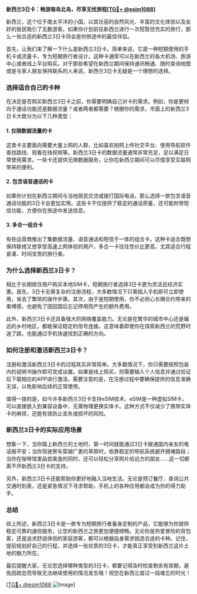 **新西兰3日卡：畅游南岛北岛，尽享无忧旅程[[TG💪+ @esim1088](https://t.me/s/esim1088)]**

新西兰，这个位于南太平洋的小国，以其壮丽的自然风光、丰富的文化体验以及友好的居民吸引了无数游客。如果你计划前往新西兰进行一次短暂但充实的旅行，那么一张合适的新西兰3日卡将会是你旅途中的最佳伴侣。

首先，让我们来了解一下什么是新西兰3日卡。简单来说，它是一种短期使用的手机卡或流量卡，专为短期旅行者设计。这种卡通常可以在新西兰的各大机场、旅游中心或者线上平台购买。对于那些希望在新西兰期间保持通讯畅通、随时查询地图或是与家人朋友保持联系的人来说，新西兰3日卡无疑是一个理想的选择。

### **选择适合自己的卡种**

在决定是否购买新西兰3日卡之前，你需要明确自己对卡的需求。例如，你是更倾向于通话功能还是数据流量？或者两者都需要？根据你的需求，市面上的新西兰3日卡大致分为以下几种类型：

#### **1. 仅限数据流量的卡**
这类卡主要面向需要大量上网的人群，比如喜欢拍照上传社交平台、使用导航软件查找路线、观看在线视频等。新西兰3日卡的数据流量通常非常充足，足以满足日常使用需求。一些卡还提供无限数据服务，让你在新西兰期间可以尽情享受互联网带来的便利。

#### **2. 包含语音通话的卡**
如果你计划在新西兰期间与当地居民交流或拨打国际电话，那么选择一款包含语音通话功能的3日卡会更加实用。这些卡不仅提供了稳定的通话质量，还可能附带短信功能，方便你在旅途中发送信息。

#### **3. 多合一组合卡**
有些运营商推出了集数据流量、语音通话和短信于一体的组合卡。这种卡适合既想保持联络又想享受高速上网体验的用户。多合一卡往往性价比更高，尤其适合行程紧凑、时间宝贵的旅行者。

### **为什么选择新西兰3日卡？**

相比于长期居住用户购买本地SIM卡，短期旅行者选择3日卡更为灵活且经济实惠。首先，3日卡无需复杂的注册流程，大多数情况下只需插入手机即可立即使用，省去了繁琐的操作步骤。其次，由于是短期使用，你不必担心长期合约带来的束缚感，也避免了因回国后忘记停用而产生的额外费用。

此外，新西兰3日卡还具备强大的网络覆盖能力。无论是在繁华的城市中心还是偏远的乡村地区，都能保证稳定的信号连接。这意味着即使你在探索新西兰的荒野时迷了路，也能通过手机快速找到正确的方向。

### **如何注册和激活新西兰3日卡？**

注册和激活新西兰3日卡的过程其实非常简单。大多数情况下，你只需要按照包装内的说明书操作即可完成设置。如果是线上购买，则需要输入个人信息并通过验证后下载相应的APP进行激活。需要注意的是，在注册过程中要确保提供的信息准确无误，以免影响后续的正常使用。

值得一提的是，如今许多新西兰3日卡支持eSIM技术。eSIM是一种虚拟SIM卡，可以直接嵌入到兼容设备中，无需物理更换实体卡。这种方式不仅减少了携带实体卡的麻烦，还能有效防止丢失或损坏的风险。

### **新西兰3日卡的实际应用场景**

想象一下，当你踏上新西兰的土地时，第一时间就能通过3日卡拨通国内亲友的电话报平安；当你驾驶房车穿越广袤的草原时，依靠稳定的导航系统避开拥堵路段；当你在咖啡馆里品尝美食的同时，还可以轻松分享照片给远方的朋友……这一切都离不开新西兰3日卡的支持。

另外，新西兰3日卡还能帮助你更好地融入当地生活。无论是预订餐厅、查询公共交通时刻表，还是紧急情况下寻求帮助，手机上的各种应用都会成为你的得力助手。

### **总结**

综上所述，新西兰3日卡是一款专为短期旅行者量身定制的产品，它能够为你提供稳定可靠的通信服务，让您的新西兰之旅更加便捷顺畅。无论你是热爱冒险的背包客，还是追求舒适体验的家庭游客，都可以根据自身需求挑选合适的卡种。记住，提前规划好自己的行程，并选择一张优质的3日卡，才能真正享受到新西兰这片土地的魅力所在。

最后提醒大家，无论您选择哪种类型的3日卡，都要记得及时检查剩余有效期，避免因疏忽而导致无法继续使用的情况发生哦！祝您在新西兰度过一段难忘的时光！

[[TG💪+ @esim1088](https://t.me/s/esim1088) ![Image](https://i.postimg.cc/4NQfJmqS/Snipaste-2025-05-13-00-14-12.png)]